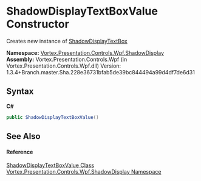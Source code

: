 # ShadowDisplayTextBoxValue Constructor 
 

Creates new instance of <a href="T_Vortex_Presentation_Controls_Wpf_ShadowDisplay_ShadowDisplayTextBox.md">ShadowDisplayTextBox</a>

**Namespace:**&nbsp;<a href="N_Vortex_Presentation_Controls_Wpf_ShadowDisplay.md">Vortex.Presentation.Controls.Wpf.ShadowDisplay</a><br />**Assembly:**&nbsp;Vortex.Presentation.Controls.Wpf (in Vortex.Presentation.Controls.Wpf.dll) Version: 1.3.4+Branch.master.Sha.228e36731bfab5de39bc844494a99d4df7de6d31

## Syntax

**C#**<br />
``` C#
public ShadowDisplayTextBoxValue()
```


## See Also


#### Reference
<a href="T_Vortex_Presentation_Controls_Wpf_ShadowDisplay_ShadowDisplayTextBoxValue.md">ShadowDisplayTextBoxValue Class</a><br /><a href="N_Vortex_Presentation_Controls_Wpf_ShadowDisplay.md">Vortex.Presentation.Controls.Wpf.ShadowDisplay Namespace</a><br />